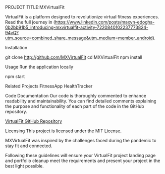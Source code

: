 PROJECT TITLE:MXVirtualFit

VirtualFit is a platform designed to revolutionize virtual fitness experiences. Read the full journey in (https://www.linkedin.com/posts/maxyn-edogha-0b2bb91b5_introducing-mxvirtualfit-activity-7220840102237773824-94yQ?utm_source=combined_share_message&utm_medium=member_android). 


Installation

git clone http://github.com/MXVirtualFit
cd MXVirtualFit
npm install


Usage
Run the application locally

npm start


Related Projects
FitnessApp
HealthTracker

Code Documentation
Our code is thoroughly commented to enhance readability and maintainability. You can find detailed comments explaining the purpose and functionality of each part of the code in the GitHub repository.

[VirtualFit GitHub Repository](http://github.com/MXVirtualFit)

Licensing
This project is licensed under the MIT License.

MXVirtualFit was inspired by the challenges faced during the pandemic to stay fit and connected.

Following these guidelines will ensure your VirtualFit project landing page and portfolio cleanup meet the requirements and present your project in the best light possible.


